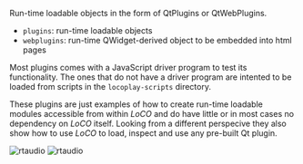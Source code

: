 Run-time loadable objects in the form of QtPlugins or QtWebPlugins.

* `plugins`: run-time loadable objects
* `webplugins`: run-time QWidget-derived object to be embedded into html pages

Most plugins comes with a JavaScript driver program to test its functionality. The
ones that do not have a driver program are intented to be loaded from scripts
in the `locoplay-scripts` directory.

These plugins are just examples of how to create run-time loadable modules 
accessible from within _LoCO_ and do have little or in most cases no dependency on _LoCO_ itself.
Looking from a different perspecive they also show how to use _LoCO_ to load,
inspect and use any pre-built Qt plugin. 

![rtaudio](/candycode/loco/blob/master/modules/plugins/rtaudio/test/spectrum-analyzer/sshot.png)
![rtaudio](/candycode/loco/blob/master/modules/plugins/osgview/test/sshot.png)